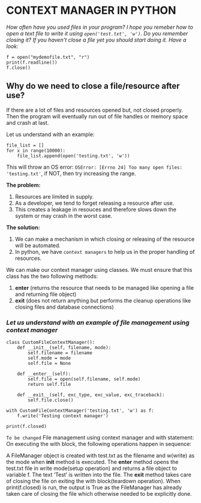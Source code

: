 # CONTEXT MANAGER IN PYTHON

<i>How often have you used files in your program? I hope you remeber how to open a text file to write it using `open('test.txt', 'w')`. Do you remember closing it? 
If you haven't close a file yet you should start doing it. Have a look:</i>

```
f = open("mydemofile.txt", "r")
print(f.readline())
f.close()
```

## Why do we need to close a file/resource after use?
If there are a lot of files and resources opened but, not closed properly. Then the program will eventually run out of file handles or memory space and crash at last.

Let us understand with an example:

```
file_list = []
for x in range(10000):
    file_list.append(open('testing.txt', 'w'))
```

This will throw an OS error: `OSError: [Errno 24] Too many open files: 'testing.txt'`, if NOT, then try increasing the range.

<b>The problem:</b> 
1. Resources are limited in supply.
2. As a developer, we tend to forget releasing a resource after use.
3. This creates a leakage in resouces and therefore slows down the system or may crash in the worst case.

<b>The solution:</b>
1. We can make a mechanism in which closing or releasing of the resource will be automated.
2. In python, we have `context managers` to help us in the proper handling of resources.

We can make our context manager using classes. We must ensure that this class has the two following methods:
1. __enter__ (returns the resource that needs to be managed like opening a file and returning file object)
2. __exit__ (does not return anything but performs the cleanup operations like closing files and database connections)

### <i>Let us understand with an example of file management using context manager</i>

```
class CustomFileContextManager():
    def __init__(self, filename, mode):
        self.filename = filename
        self.mode = mode
        self.file = None
         
    def __enter__(self):
        self.file = open(self.filename, self.mode)
        return self.file
     
    def __exit__(self, exc_type, exc_value, exc_traceback):
        self.file.close()
 
with CustomFileContextManager('testing.txt', 'w') as f:
    f.write('Testing context manager')
 
print(f.closed)
```

`To be changed`
File management using context manager and with statement: On executing the with block, the following operations happen in sequence:

A FileManager object is created with test.txt as the filename and w(write) as the mode when __init__ method is executed.
The __enter__ method opens the test.txt file in write mode(setup operation) and returns a file object to variable f.
The text ‘Test’ is written into the file.
The __exit__ method takes care of closing the file on exiting the with block(teardown operation). When print(f.closed) is run, the output is True as the FileManager has already taken care of closing the file which otherwise needed to be explicitly done.
